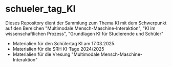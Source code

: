 # schueler_tag_KI

Dieses Repository dient der Sammlung zum Thema KI mit dem Schwerpunkt auf den Bereichen "Multimodale Mensch-Maschine-Interaktion", "KI im wissenschaftlichen Prozess", "Grundlagen KI für Studierende und Schüler"

- Materialien für den Schülertag KI am 17.03.2025.
- Materialien für die SRH KI-Tage 2024/2025
- Materialien für die Vresung "Multimodale Mensch-Maschine-Interaktion"

